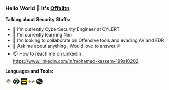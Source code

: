 ### Hello World 👋 It's [Offalltn](https://offalltn.github.io/MyPortfolio/)


**Talking about Security Stuffs:**

- 🔭 I’m currently CyberSecurity Engineer at CYLERT.
- 🌱 I’m currently learning Nim
- 💞️ I’m looking to collaborate on Offensive tools and evading AV and EDR
- 💬 Ask me about anything , Would love to answer.✌
- 📫 How to reach me on LinkedIn : https://www.linkedin.com/in/mohamed-kassem-199a10202


**Languages and Tools:**


<code><img height="20" src="https://raw.githubusercontent.com/github/explore/80688e429a7d4ef2fca1e82350fe8e3517d3494d/topics/python/python.png"></code>
<code><img height="20" src="https://raw.githubusercontent.com/github/explore/80688e429a7d4ef2fca1e82350fe8e3517d3494d/topics/rust/rust.png"></code>
<code><img height="20" src="https://raw.githubusercontent.com/github/explore/80688e429a7d4ef2fca1e82350fe8e3517d3494d/topics/nim/nim.png"></code>
<code><img height="20" src="https://raw.githubusercontent.com/github/explore/80688e429a7d4ef2fca1e82350fe8e3517d3494d/topics/git/git.png"></code>
<code><img height="20" src="https://raw.githubusercontent.com/github/explore/80688e429a7d4ef2fca1e82350fe8e3517d3494d/topics/terminal/terminal.png"></code>
